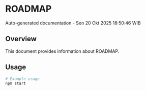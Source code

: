# ROADMAP

Auto-generated documentation - Sen 20 Okt 2025 18:50:46 WIB

## Overview

This document provides information about ROADMAP.

## Usage

```bash
# Example usage
npm start
```
